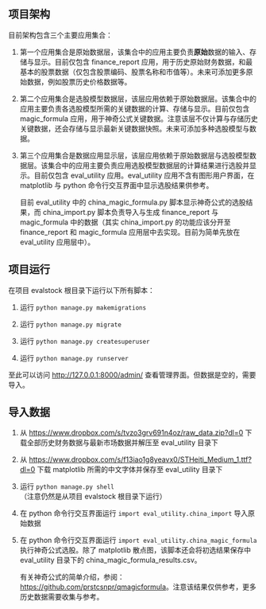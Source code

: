 ## 项目架构

目前架构包含三个主要应用集合：

1. 第一个应用集合是原始数据层，该集合中的应用主要负责**原始**数据的输入、存储与显示。目前仅包含 finance_report 应用，用于历史原始财务数据，和最基本的股票数据（仅包含股票编码、股票名称和市值等）。未来可添加更多原始数据，例如股票历史价格数据等。

2. 第二个应用集合是选股模型数据层，该层应用依赖于原始数据层。该集合中的应用主要负责各选股模型所需的关键数据的计算、存储与显示。目前仅包含 magic_formula 应用，用于神奇公式关键数据。注意该层不仅计算与存储历史关键数据，还会存储与显示最新关键数据快照。未来可添加多种选股模型与数据。

3. 第三个应用集合是数据应用显示层，该层应用依赖于原始数据层与选股模型数据层。该集合中的应用主要负责应用选股模型数据层的计算结果进行选股并显示。目前仅包含 eval\_utility 应用。eval\_utility 应用不含有图形用户界面，在 matplotlib 与 python 命令行交互界面中显示选股结果供参考。
   
   目前 eval\_utility 中的 china\_magic\_formula.py 脚本显示神奇公式的选股结果，而 china\_import.py 脚本负责导入与生成 finance\_report 与 magic\_formula 中的数据（其实 china\_import.py 的功能应该分开至 finance\_report 和 magic\_formula 应用层中去实现。目前为简单先放在 eval\_utility 应用层中）。
   
## 项目运行

在项目 evalstock 根目录下运行以下所有脚本：

1. 运行 `python manage.py makemigrations`

2. 运行 `python manage.py migrate`

3. 运行 `python manage.py createsuperuser`

4. 运行 `python manage.py runserver`

至此可以访问 <http://127.0.0.1:8000/admin/> 查看管理界面。但数据是空的，需要导入。

## 导入数据

1. 从 <https://www.dropbox.com/s/tvzo3grv691n4oz/raw_data.zip?dl=0> 下载全部历史财务数据与最新市场数据并解压至 eval_utility 目录下

2. 从 <https://www.dropbox.com/s/f13iao1g8yeavx0/STHeiti_Medium_1.ttf?dl=0> 下载 matplotlib 所需的中文字体并保存至 eval\_utility 目录下

3. 运行 `python manage.py shell`（注意仍然是从项目 evalstock 根目录下运行）

4. 在 python 命令行交互界面运行 `import eval_utility.china_import` 导入原始数据

5. 在 python 命令行交互界面运行 `import eval_utility.china_magic_formula` 执行神奇公式选股。除了 matplotlib 散点图，该脚本还会将初选结果保存中 eval\_utility 目录下的 china\_magic\_formula\_results.csv。

   有关神奇公式的简单介绍，参阅：<https://github.com/prstcsnpr/qmagicformula>。注意该结果仅供参考，更多历史数据需要收集与参考。
